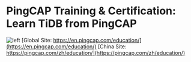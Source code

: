 # PingCAP Training & Certification: Learn TiDB from PingCAP
![left](./student-guide/diagram/education-768x497.jpeg)
[Global Site: https://en.pingcap.com/education/](https://en.pingcap.com/education/)
[China Site: https://pingcap.com/zh/education/](https://pingcap.com/zh/education/)
